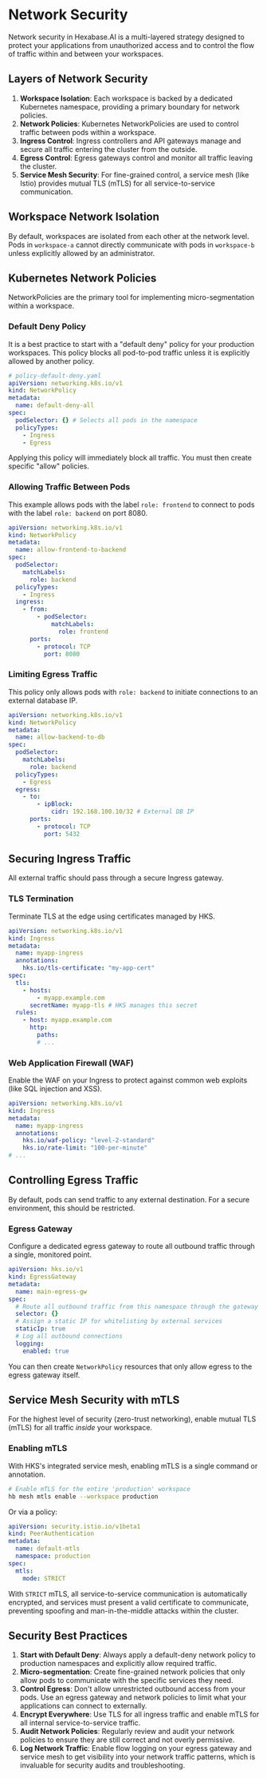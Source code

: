 # Network Security

Network security in Hexabase.AI is a multi-layered strategy designed to protect your applications from unauthorized access and to control the flow of traffic within and between your workspaces.

## Layers of Network Security

1.  **Workspace Isolation**: Each workspace is backed by a dedicated Kubernetes namespace, providing a primary boundary for network policies.
2.  **Network Policies**: Kubernetes NetworkPolicies are used to control traffic between pods within a workspace.
3.  **Ingress Control**: Ingress controllers and API gateways manage and secure all traffic entering the cluster from the outside.
4.  **Egress Control**: Egress gateways control and monitor all traffic leaving the cluster.
5.  **Service Mesh Security**: For fine-grained control, a service mesh (like Istio) provides mutual TLS (mTLS) for all service-to-service communication.

## Workspace Network Isolation

By default, workspaces are isolated from each other at the network level. Pods in `workspace-a` cannot directly communicate with pods in `workspace-b` unless explicitly allowed by an administrator.

## Kubernetes Network Policies

NetworkPolicies are the primary tool for implementing micro-segmentation within a workspace.

### Default Deny Policy

It is a best practice to start with a "default deny" policy for your production workspaces. This policy blocks all pod-to-pod traffic unless it is explicitly allowed by another policy.

```yaml
# policy-default-deny.yaml
apiVersion: networking.k8s.io/v1
kind: NetworkPolicy
metadata:
  name: default-deny-all
spec:
  podSelector: {} # Selects all pods in the namespace
  policyTypes:
    - Ingress
    - Egress
```

Applying this policy will immediately block all traffic. You must then create specific "allow" policies.

### Allowing Traffic Between Pods

This example allows pods with the label `role: frontend` to connect to pods with the label `role: backend` on port 8080.

```yaml
apiVersion: networking.k8s.io/v1
kind: NetworkPolicy
metadata:
  name: allow-frontend-to-backend
spec:
  podSelector:
    matchLabels:
      role: backend
  policyTypes:
    - Ingress
  ingress:
    - from:
        - podSelector:
            matchLabels:
              role: frontend
      ports:
        - protocol: TCP
          port: 8080
```

### Limiting Egress Traffic

This policy only allows pods with `role: backend` to initiate connections to an external database IP.

```yaml
apiVersion: networking.k8s.io/v1
kind: NetworkPolicy
metadata:
  name: allow-backend-to-db
spec:
  podSelector:
    matchLabels:
      role: backend
  policyTypes:
    - Egress
  egress:
    - to:
        - ipBlock:
            cidr: 192.168.100.10/32 # External DB IP
      ports:
        - protocol: TCP
          port: 5432
```

## Securing Ingress Traffic

All external traffic should pass through a secure Ingress gateway.

### TLS Termination

Terminate TLS at the edge using certificates managed by HKS.

```yaml
apiVersion: networking.k8s.io/v1
kind: Ingress
metadata:
  name: myapp-ingress
  annotations:
    hks.io/tls-certificate: "my-app-cert"
spec:
  tls:
    - hosts:
        - myapp.example.com
      secretName: myapp-tls # HKS manages this secret
  rules:
    - host: myapp.example.com
      http:
        paths:
        # ...
```

### Web Application Firewall (WAF)

Enable the WAF on your Ingress to protect against common web exploits (like SQL injection and XSS).

```yaml
apiVersion: networking.k8s.io/v1
kind: Ingress
metadata:
  name: myapp-ingress
  annotations:
    hks.io/waf-policy: "level-2-standard"
    hks.io/rate-limit: "100-per-minute"
# ...
```

## Controlling Egress Traffic

By default, pods can send traffic to any external destination. For a secure environment, this should be restricted.

### Egress Gateway

Configure a dedicated egress gateway to route all outbound traffic through a single, monitored point.

```yaml
apiVersion: hks.io/v1
kind: EgressGateway
metadata:
  name: main-egress-gw
spec:
  # Route all outbound traffic from this namespace through the gateway
  selector: {}
  # Assign a static IP for whitelisting by external services
  staticIp: true
  # Log all outbound connections
  logging:
    enabled: true
```

You can then create `NetworkPolicy` resources that only allow egress to the egress gateway itself.

## Service Mesh Security with mTLS

For the highest level of security (zero-trust networking), enable mutual TLS (mTLS) for all traffic _inside_ your workspace.

### Enabling mTLS

With HKS's integrated service mesh, enabling mTLS is a single command or annotation.

```bash
# Enable mTLS for the entire 'production' workspace
hb mesh mtls enable --workspace production
```

Or via a policy:

```yaml
apiVersion: security.istio.io/v1beta1
kind: PeerAuthentication
metadata:
  name: default-mtls
  namespace: production
spec:
  mtls:
    mode: STRICT
```

With `STRICT` mTLS, all service-to-service communication is automatically encrypted, and services must present a valid certificate to communicate, preventing spoofing and man-in-the-middle attacks within the cluster.

## Security Best Practices

1.  **Start with Default Deny**: Always apply a default-deny network policy to production namespaces and explicitly allow required traffic.
2.  **Micro-segmentation**: Create fine-grained network policies that only allow pods to communicate with the specific services they need.
3.  **Control Egress**: Don't allow unrestricted outbound access from your pods. Use an egress gateway and network policies to limit what your applications can connect to externally.
4.  **Encrypt Everywhere**: Use TLS for all ingress traffic and enable mTLS for all internal service-to-service traffic.
5.  **Audit Network Policies**: Regularly review and audit your network policies to ensure they are still correct and not overly permissive.
6.  **Log Network Traffic**: Enable flow logging on your egress gateway and service mesh to get visibility into your network traffic patterns, which is invaluable for security audits and troubleshooting.
